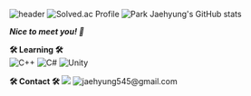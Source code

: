 
![header](https://capsule-render.vercel.app/api?type=waving&color=0:5C258D,100:4286f4&fontColor=ffff&height=300&section=header&textBg=1234&text=sixtyfourbits&fontSize=87)
![Solved.ac Profile](http://mazassumnida.wtf/api/generate_badge?boj=buttsmell)       ![Park Jaehyung's GitHub stats](https://github-readme-stats.vercel.app/api?username=sixtyfourbits&show_icons=true&border_radius=10&bg_color=DEC,5C258D,4286f4&text_color=ffff&hide_title=true)


                                      
***Nice to meet you! 👋***


**🛠 Learning 🛠**                                                    
![C++](https://img.shields.io/badge/c++-%2300599C.svg?style=for-the-badge&logo=c%2B%2B&logoColor=white) ![C#](https://img.shields.io/badge/c%23-%23239120.svg?style=for-the-badge&logo=c-sharp&logoColor=white) ![Unity](https://img.shields.io/badge/unity-%23000000.svg?style=for-the-badge&logo=unity&logoColor=white)



**🛠 Contact 🛠**
![](https://dcbadge.vercel.app/api/shield/398329496694030346/?compact=true) ![jaehyung545@gmail.com](https://img.shields.io/badge/jaehyung545@gmail.com-D14836?style=for-the-badge&logo=gmail&logoColor=white)
